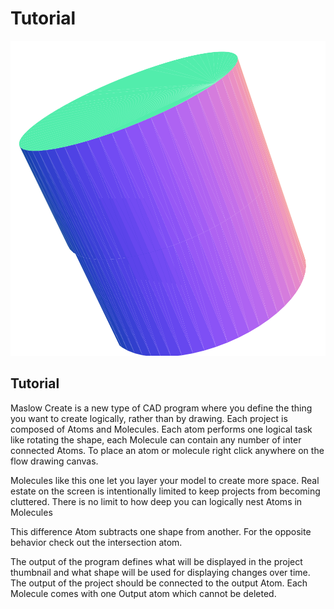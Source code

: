 # Tutorial

![](/project.svg)

## Tutorial


Maslow Create is a new type of CAD program where you define the thing you want to create logically, rather than by drawing. Each project is composed of Atoms and Molecules. Each atom performs one logical task like rotating the shape, each Molecule can contain any number of inter connected Atoms. To place an atom or molecule right click anywhere on the flow drawing canvas.


Molecules like this one let you layer your model to create more space. Real estate on the screen is intentionally limited to keep projects from becoming cluttered. There is no limit to how deep you can logically nest Atoms in Molecules


This difference Atom subtracts one shape from another. For the opposite behavior check out the intersection atom.


The output of the program defines what will be displayed in the project thumbnail and what shape will be used for displaying changes over time. The output of the project should be connected to the output Atom. Each Molecule comes with one Output atom which cannot be deleted.


